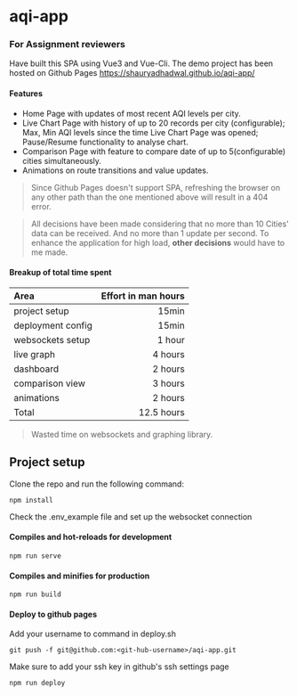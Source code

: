 # aqi-app

### For Assignment reviewers

Have built this SPA using Vue3 and Vue-Cli. The demo project has been hosted on Github Pages
https://shauryadhadwal.github.io/aqi-app/

#### Features

- Home Page with updates of most recent AQI levels per city.
- Live Chart Page with history of up to 20 records per city (configurable); Max, Min AQI levels since the time Live Chart Page was opened; Pause/Resume functionality to analyse chart.
- Comparison Page with feature to compare date of up to 5(configurable) cities simultaneously.
- Animations on route transitions and value updates.

> Since Github Pages doesn't support SPA, refreshing the browser on any other path than the one mentioned above will result in a 404 error.

> All decisions have been made considering that no more than 10 Cities' data can be received.
> And no more than 1 update per second.
> To enhance the application for high load, **other decisions** would have to me made.

#### Breakup of total time spent

| Area              | Effort in man hours |
| :---------------- | ------------------: |
| project setup     |               15min |
| deployment config |               15min |
| websockets setup  |              1 hour |
| live graph        |             4 hours |
| dashboard         |             2 hours |
| comparison view   |             3 hours |
| animations        |             2 hours |
| Total             |          12.5 hours |

> Wasted time on websockets and graphing library.

## Project setup

Clone the repo and run the following command:

```
npm install
```

Check the .env_example file and set up the websocket connection

#### Compiles and hot-reloads for development

```
npm run serve
```

#### Compiles and minifies for production

```
npm run build
```

#### Deploy to github pages

Add your username to command in deploy.sh

```
git push -f git@github.com:<git-hub-username>/aqi-app.git
```

Make sure to add your ssh key in github's ssh settings page

```
npm run deploy
```
